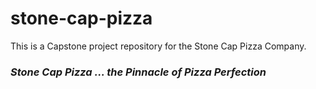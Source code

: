 # stone-cap-pizza
This is a Capstone project repository for the Stone Cap Pizza Company.
### ***Stone Cap Pizza ... the Pinnacle of Pizza Perfection***
